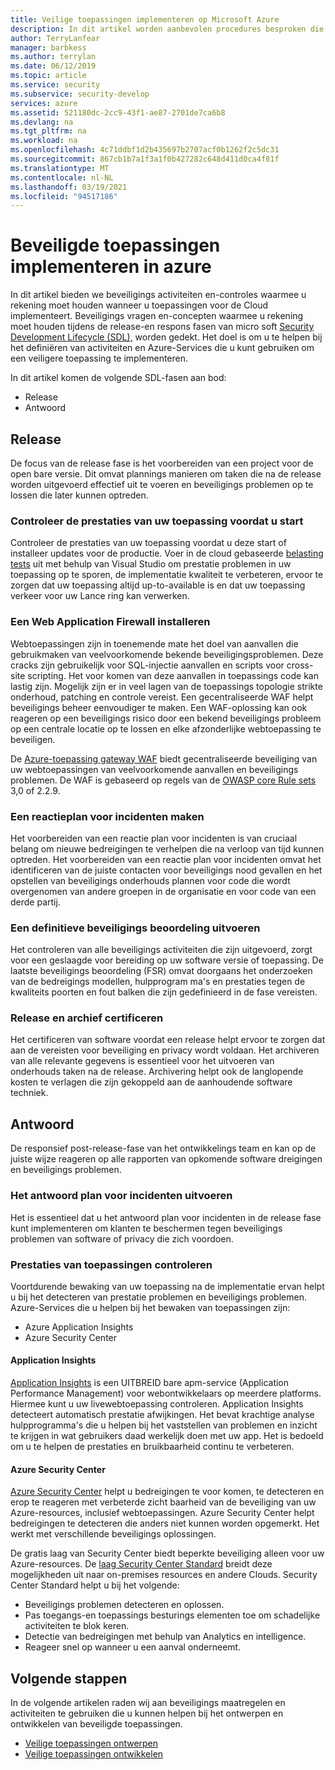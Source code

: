```yaml
---
title: Veilige toepassingen implementeren op Microsoft Azure
description: In dit artikel worden aanbevolen procedures besproken die u moet overwegen tijdens de release-en respons fasen van uw webtoepassingen project.
author: TerryLanfear
manager: barbkess
ms.author: terrylan
ms.date: 06/12/2019
ms.topic: article
ms.service: security
ms.subservice: security-develop
services: azure
ms.assetid: 521180dc-2cc9-43f1-ae87-2701de7ca6b8
ms.devlang: na
ms.tgt_pltfrm: na
ms.workload: na
ms.openlocfilehash: 4c71ddbf1d2b435697b2707acf0b1262f2c5dc31
ms.sourcegitcommit: 867cb1b7a1f3a1f0b427282c648d411d0ca4f81f
ms.translationtype: MT
ms.contentlocale: nl-NL
ms.lasthandoff: 03/19/2021
ms.locfileid: "94517186"
---
```

# <a name="deploy-secure-applications-on-azure"></a>Beveiligde toepassingen implementeren in azure
In dit artikel bieden we beveiligings activiteiten en-controles waarmee u rekening moet houden wanneer u toepassingen voor de Cloud implementeert. Beveiligings vragen en-concepten waarmee u rekening moet houden tijdens de release-en respons fasen van micro soft [Security Development Lifecycle (SDL),](/previous-versions/windows/desktop/cc307891(v=msdn.10)) worden gedekt. Het doel is om u te helpen bij het definiëren van activiteiten en Azure-Services die u kunt gebruiken om een veiligere toepassing te implementeren.

In dit artikel komen de volgende SDL-fasen aan bod:

- Release
- Antwoord

## <a name="release"></a>Release
De focus van de release fase is het voorbereiden van een project voor de open bare versie.
Dit omvat plannings manieren om taken die na de release worden uitgevoerd effectief uit te voeren en beveiligings problemen op te lossen die later kunnen optreden.

### <a name="check-your-applications-performance-before-you-launch"></a>Controleer de prestaties van uw toepassing voordat u start

Controleer de prestaties van uw toepassing voordat u deze start of installeer updates voor de productie. Voer in de cloud gebaseerde [belasting tests](https://www.visualstudio.com/docs/test/performance-testing/getting-started/getting-started-with-performance-testing) uit met behulp van Visual Studio om prestatie problemen in uw toepassing op te sporen, de implementatie kwaliteit te verbeteren, ervoor te zorgen dat uw toepassing altijd up-to-available is en dat uw toepassing verkeer voor uw Lance ring kan verwerken.

### <a name="install-a-web-application-firewall"></a>Een Web Application Firewall installeren

Webtoepassingen zijn in toenemende mate het doel van aanvallen die gebruikmaken van veelvoorkomende bekende beveiligingsproblemen. Deze cracks zijn gebruikelijk voor SQL-injectie aanvallen en scripts voor cross-site scripting. Het voor komen van deze aanvallen in toepassings code kan lastig zijn. Mogelijk zijn er in veel lagen van de toepassings topologie strikte onderhoud, patching en controle vereist. Een gecentraliseerde WAF helpt beveiligings beheer eenvoudiger te maken. Een WAF-oplossing kan ook reageren op een beveiligings risico door een bekend beveiligings probleem op een centrale locatie op te lossen en elke afzonderlijke webtoepassing te beveiligen.

De [Azure-toepassing gateway WAF](../../web-application-firewall/ag/ag-overview.md) biedt gecentraliseerde beveiliging van uw webtoepassingen van veelvoorkomende aanvallen en beveiligings problemen. De WAF is gebaseerd op regels van de [OWASP core Rule sets](https://www.owasp.org/index.php/Category:OWASP_ModSecurity_Core_Rule_Set_Project) 3,0 of 2.2.9.

### <a name="create-an-incident-response-plan"></a>Een reactieplan voor incidenten maken

Het voorbereiden van een reactie plan voor incidenten is van cruciaal belang om nieuwe bedreigingen te verhelpen die na verloop van tijd kunnen optreden. Het voorbereiden van een reactie plan voor incidenten omvat het identificeren van de juiste contacten voor beveiligings nood gevallen en het opstellen van beveiligings onderhouds plannen voor code die wordt overgenomen van andere groepen in de organisatie en voor code van een derde partij.

### <a name="conduct-a-final-security-review"></a>Een definitieve beveiligings beoordeling uitvoeren

Het controleren van alle beveiligings activiteiten die zijn uitgevoerd, zorgt voor een geslaagde voor bereiding op uw software versie of toepassing. De laatste beveiligings beoordeling (FSR) omvat doorgaans het onderzoeken van de bedreigings modellen, hulpprogram ma's en prestaties tegen de kwaliteits poorten en fout balken die zijn gedefinieerd in de fase vereisten.

### <a name="certify-release-and-archive"></a>Release en archief certificeren

Het certificeren van software voordat een release helpt ervoor te zorgen dat aan de vereisten voor beveiliging en privacy wordt voldaan. Het archiveren van alle relevante gegevens is essentieel voor het uitvoeren van onderhouds taken na de release. Archivering helpt ook de langlopende kosten te verlagen die zijn gekoppeld aan de aanhoudende software techniek.

## <a name="response"></a>Antwoord
De responsief post-release-fase van het ontwikkelings team en kan op de juiste wijze reageren op alle rapporten van opkomende software dreigingen en beveiligings problemen.

### <a name="execute-the-incident-response-plan"></a>Het antwoord plan voor incidenten uitvoeren

Het is essentieel dat u het antwoord plan voor incidenten in de release fase kunt implementeren om klanten te beschermen tegen beveiligings problemen van software of privacy die zich voordoen.

### <a name="monitor-application-performance"></a>Prestaties van toepassingen controleren

Voortdurende bewaking van uw toepassing na de implementatie ervan helpt u bij het detecteren van prestatie problemen en beveiligings problemen.
Azure-Services die u helpen bij het bewaken van toepassingen zijn:

  - Azure Application Insights
  - Azure Security Center

#### <a name="application-insights"></a>Application Insights

[Application Insights](../../azure-monitor/app/app-insights-overview.md) is een UITBREID bare apm-service (Application Performance Management) voor webontwikkelaars op meerdere platforms. Hiermee kunt u uw livewebtoepassing controleren. Application Insights detecteert automatisch prestatie afwijkingen. Het bevat krachtige analyse hulpprogramma's die u helpen bij het vaststellen van problemen en inzicht te krijgen in wat gebruikers daad werkelijk doen met uw app. Het is bedoeld om u te helpen de prestaties en bruikbaarheid continu te verbeteren.

#### <a name="azure-security-center"></a>Azure Security Center

[Azure Security Center](../../security-center/security-center-introduction.md) helpt u bedreigingen te voor komen, te detecteren en erop te reageren met verbeterde zicht baarheid van de beveiliging van uw Azure-resources, inclusief webtoepassingen. Azure Security Center helpt bedreigingen te detecteren die anders niet kunnen worden opgemerkt. Het werkt met verschillende beveiligings oplossingen.

De gratis laag van Security Center biedt beperkte beveiliging alleen voor uw Azure-resources. De [laag Security Center Standard](../../security-center/security-center-get-started.md) breidt deze mogelijkheden uit naar on-premises resources en andere Clouds.
Security Center Standard helpt u bij het volgende:

  - Beveiligings problemen detecteren en oplossen.
  - Pas toegangs-en toepassings besturings elementen toe om schadelijke activiteiten te blok keren.
  - Detectie van bedreigingen met behulp van Analytics en intelligence.
  - Reageer snel op wanneer u een aanval onderneemt.

## <a name="next-steps"></a>Volgende stappen
In de volgende artikelen raden wij aan beveiligings maatregelen en activiteiten te gebruiken die u kunnen helpen bij het ontwerpen en ontwikkelen van beveiligde toepassingen.

- [Veilige toepassingen ontwerpen](secure-design.md)
- [Veilige toepassingen ontwikkelen](secure-develop.md)
